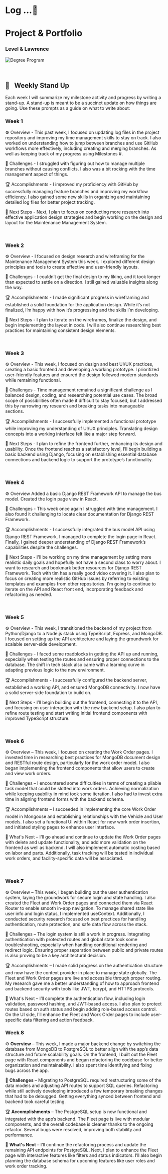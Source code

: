 # Log ...🚀

# Project & Portfolio

### Level & Lawrence

![Degree Program](https://img.shields.io/badge/degree-web%20development-blue.svg)&nbsp;

<br>

## 📢 &nbsp; Weekly Stand Up

Each week I will summarize my milestone activity and progress by writing a stand-up. A stand-up is meant to be a
succinct update on how things are going. Use these prompts as a guide on what to write about:

### Week 1

⚙️ Overview - This past week, I focused on updating log files in the project repository and improving my time management
skills to stay on track. I also worked on understanding how to jump between branches and use GitHub workflows more
effectively, including creating and merging branches. As well as keeping track of my progress using Milestones #.

🌵 Challenges - I struggled with figuring out how to manage multiple branches without causing conflicts. I also was a bit
rocking with the time management aspect of things.

🏆 Accomplishments - I improved my proficiency with GitHub by successfully managing feature branches and improving my
workflow efficiency. I also gained some new skills in organizing and maintaining detailed log files for better project
tracking.

🔮 Next Steps - Next, I plan to focus on conducting more research into effective application design strategies and begin
working on the design and layout for the Maintenance Management System.

<br>

### Week 2

⚙️ Overview - I focused on design research and wireframing for the Maintenance Management System this week. I explored
different design principles and tools to create effective and user-friendly layouts.

🌵 Challenges - I couldn’t get the final design to my liking, and it took longer than expected to settle on a direction.
I still gained valuable insights along the way.

🏆 Accomplishments - I made significant progress in wireframing and established a solid foundation for the application
design. While it’s not finalized, I’m happy with how it’s progressing and the skills I’m developing.

🔮 Next Steps - I plan to iterate on the wireframes, finalize the design, and begin implementing the layout in code. I
will also continue researching best practices for maintaining consistent design elements.

<br>

### Week 3

⚙️ Overview - This week, I focused on design and best UI/UX practices, creating a basic frontend and developing a
working prototype. I prioritized user-friendly features and ensured the design followed modern standards while remaining
functional.

🌵 Challenges - Time management remained a significant challenge as I balanced design, coding, and researching potential
use cases. The broad scope of possibilities often made it difficult to stay focused, but I addressed this by narrowing
my research and breaking tasks into manageable sections.

🏆 Accomplishments - I successfully implemented a functional prototype while improving my understanding of UI/UX
principles. Translating design concepts into a working interface felt like a major step forward.

🔮 Next Steps - I plan to refine the frontend further, enhancing its design and usability. Once the frontend reaches a
satisfactory level, I’ll begin building a basic backend using Django, focusing on establishing essential database
connections and backend logic to support the prototype’s functionality.

<br>

### Week 4

⚙️ Overview
Added a basic Django REST Framework API to manage the bus model.
Created the login page view in React.

🌵 Challenges - This week once again I struggled with time management.
I also found it challenging to locate clear documentation for Django REST Framework.

🏆 Accomplishments - I successfully integrated the bus model API using Django REST Framework. I managed to complete the
login page in React. Finally, I gained deeper understanding of Django REST Framework’s capabilities despite the
challenges.

🔮 Next Steps - I'll be working on my time management by setting more realistic daily goals and hopefully not have a
second class to worry about. I want to research and bookmark better resources for Django REST Framework. Tech with tim
has a really good video covering it. I also plan to focus on creating more realistic GitHub issues by referring to
existing templates and examples from other repositories. I'm going to continue to iterate on the API and React front
end, incorporating feedback and refactoring as needed.

<br>

### Week 5

⚙️ Overview - This week, I transitioned the backend of my project from Python/Django to a Node.js stack using TypeScript, Express, and MongoDB. I focused on setting up the API architecture and laying the groundwork for scalable server-side development.

🌵 Challenges - I faced some roadblocks in getting the API up and running, especially when testing the routes and ensuring proper connections to the database. The shift in tech stack also came with a learning curve in adapting previous logic to the new environment.

🏆 Accomplishments - I successfully configured the backend server, established a working API, and ensured MongoDB connectivity. I now have a solid server-side foundation to build on.

🔮 Next Steps - I’ll begin building out the frontend, connecting it to the API, and focusing on user interaction with the new backend setup. I also plan to refine route testing and start writing initial frontend components with improved TypeScript structure.

<br>

### Week 6

⚙️ Overview – This week, I focused on creating the Work Order pages. I invested time in researching best practices for MongoDB document design and RESTful route design, particularly for the work order model. I also began implementing the frontend components that allow users to create and view work orders.

🌵 Challenges – I encountered some difficulties in terms of creating a pliable task model that could be slotted into work orders. Achieving normalization while keeping usability in mind took some iteration. I also had to invest extra time in aligning frontend forms with the backend schema.

🏆 Accomplishments – I succeeded in implementing the core Work Order model in Mongoose and establishing relationships with the Vehicle and User models. I also set a functional UI within React for new work order insertion, and initiated styling pages to enhance user interface.

🔮 What's Next – I'll go ahead and continue to update the Work Order pages with delete and update functionality, and add more validation on the frontend as well as backend. I will also implement automatic costing based on labor and parts. Additionally, task tracking will be tested in individual work orders, and facility-specific data will be associated.

<br>

### Week 7

⚙️ Overview – This week, I began building out the user authentication system, laying the groundwork for secure login and state handling. I also created the Fleet and Work Order pages and connected them via React Router to enable smooth in-app navigation. To manage shared state like user info and login status, I implemented useContext. Additionally, I conducted security research focused on best practices for handling authentication, route protection, and safe data flow across the stack.

🌵 Challenges – The login system is still a work in progress. Integrating authentication with protected routes and global state took some troubleshooting, especially when handling conditional rendering and redirect logic. Ensuring proper separation between public and private routes is also proving to be a key architectural decision.

🏆 Accomplishments – I made solid progress on the authentication structure and now have the context provider in place to manage state globally. The Fleet and Work Order pages are live and accessible through proper routing. My research gave me a better understanding of how to approach frontend and backend security with tools like JWT, bcrypt, and HTTPS protocols.

🔮 What's Next – I’ll complete the authentication flow, including login validation, password hashing, and JWT-based access. I also plan to protect routes based on auth status and begin adding role-based access control. On the UI side, I’ll enhance the Fleet and Work Order pages to include user-specific data filtering and action feedback.

### Week 8

⚙️ **Overview** – This week, I made a major backend change by switching the database from MongoDB to PostgreSQL to better align with the app’s data structure and future scalability goals. On the frontend, I built out the Fleet page with React components and began refactoring the codebase for better organization and maintainability. I also spent time identifying and fixing bugs across the app.

🌵 **Challenges** – Migrating to PostgreSQL required restructuring some of the data models and adjusting API routes to support SQL queries. Refactoring while still actively developing introduced a few temporary breaking changes that had to be debugged. Getting everything synced between frontend and backend took careful testing.

🏆 **Accomplishments** – The PostgreSQL setup is now functional and integrated with the app’s backend. The Fleet page is live with modular components, and the overall codebase is cleaner thanks to the ongoing refactor. Several bugs were resolved, improving both stability and performance.

🔮 **What's Next** – I’ll continue the refactoring process and update the remaining API endpoints for PostgreSQL. Next, I plan to enhance the Fleet page with interactive features like filters and status indicators. I’ll also begin planning the database schema for upcoming features like user roles and work order tracking.
